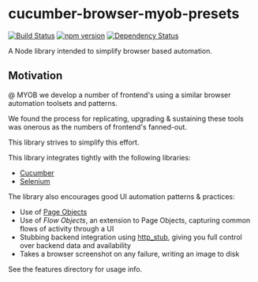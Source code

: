 cucumber-browser-myob-presets
=============================

[![Build Status](https://travis-ci.org/MYOB-Technology/cucumber-browser-myob-presets.svg)](https://travis-ci.org/MYOB-Technology/cucumber-browser-myob-presets)
[![npm version](https://img.shields.io/npm/v/cucumber-browser-myob-presets.svg)](https://www.npmjs.com/package/cucumber-browser-myob-presets)
[![Dependency Status](https://david-dm.org/MYOB-Technology/cucumber-browser-myob-presets.svg)](https://david-dm.org/MYOB-Technology/cucumber-browser-myob-presets)

A Node library intended to simplify browser based automation.

Motivation
----------

@ MYOB we develop a number of frontend's using a similar browser automation toolsets and patterns.

We found the process for replicating, upgrading & sustaining these tools was onerous as the numbers of frontend's fanned-out.

This library strives to simplify this effort.

This library integrates tightly with the following libraries:
* [Cucumber](https://github.com/cucumber/cucumber-js)
* [Selenium](https://www.npmjs.com/package/selenium-webdriver)

The library also encourages good UI automation patterns & practices:
 * Use of [Page Objects](http://martinfowler.com/bliki/PageObject.html)
 * Use of _Flow Objects_, an extension to Page Objects, capturing common flows of activity through a UI
 * Stubbing backend integration using [http_stub](https://github.com/MYOB-Technology/http_stub), giving you full control over backend data and availability
 * Takes a browser screenshot on any failure, writing an image to disk

See the features directory for usage info.

